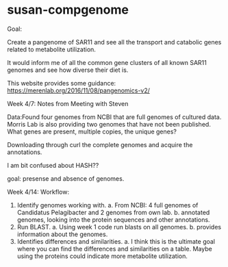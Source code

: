 # susan-compgenome
Goal:

Create a pangenome of SAR11 and see all the transport and catabolic genes related to metabolite utilization.

It would inform me of all the common gene clusters of all known SAR11 genomes and see how diverse their diet is.

This website provides some guidance: https://merenlab.org/2016/11/08/pangenomics-v2/



Week 4/7:
Notes from Meeting with Steven

Data:Found four genomes from NCBI that are full genomes of cultured data. Morris Lab is also providing two genomes that have not been published. 
What genes are present, multiple copies, the unique genes?

Downloading through curl the complete genomes and acquire the annotations.

I am bit confused about HASH??

goal: presense and absence of genomes.


Week 4/14:
Workflow:

1. Identify genomes working with.
  a. From NCBI: 4 full genomes of Candidatus Pelagibacter and 2 genomes from own lab.
  b. annotated genomes, looking into the protein sequences and other annotations.
2. Run BLAST.
  a. Using week 1 code run blasts on all genomes.
  b. provides information about the genomes.
3. Identifies differences and similarities.
  a. I think this is the ultimate goal where you can find the differences and similarities on a table. Maybe using the proteins could indicate more metabolite utilization.
